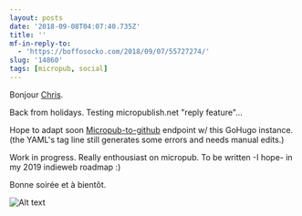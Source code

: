 ```yaml
---
layout: posts
date: '2018-09-08T04:07:40.735Z'
title: ''
mf-in-reply-to:
  - 'https://boffosocko.com/2018/09/07/55727274/'
slug: '14860'
tags: [micropub, social]
---
```

Bonjour [Chris](https://boffosocko.com/2018/09/07/55727274/). 

Back from holidays. Testing micropublish.net "reply feature"... 

Hope to adapt soon [Micropub-to-github](https://github.com/voxpelli/webpage-micropub-to-github) endpoint  w/ this GoHugo instance.
(the YAML's tag line still generates some errors and needs manual edits.)

Work in progress. Really enthousiast on micropub. To be written -I hope- in my 2019 indieweb roadmap :)

Bonne soirée et à bientôt.

![Alt text](https://monosnap.com/image/XAc3YMENJz7NIZJck7rjS7WBKYYaRL.png)
